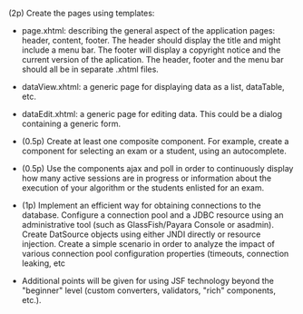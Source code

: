 (2p) Create the pages using templates:
- page.xhtml: describing the general aspect of the application pages: header, content, footer. The header should display the title and might include a menu bar.
The footer will display a copyright notice and the current version of the aplication. The header, footer and the menu bar should all be in separate .xhtml files.

- dataView.xhtml: a generic page for displaying data as a list, dataTable, etc.

- dataEdit.xhtml: a generic page for editing data. This could be a dialog containing a generic form.

- (0.5p) Create at least one composite component. For example, create a component for selecting an exam or a student, using an autocomplete.
- (0.5p) Use the components ajax and poll in order to continuously display how many active sessions are in progress or information about the execution of your algorithm or the students enlisted for an exam.
- (1p) Implement an efficient way for obtaining connections to the database.
Configure a connection pool and a JDBC resource using an administrative tool (such as GlassFish/Payara Console or asadmin).
Create DatSource objects using either JNDI directly or resource injection.
Create a simple scenario in order to analyze the impact of various connection pool configuration properties (timeouts, connection leaking, etc

- Additional points will be given for using JSF technology beyond the "beginner" level (custom converters, validators, "rich" components, etc.).
